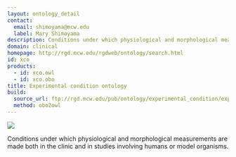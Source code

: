 ```yaml
---
layout: ontology_detail
contact: 
  email: shimoyama@mcw.edu
  label: Mary Shimoyama
description: Conditions under which physiological and morphological measurements are made both in the clinic and in studies involving humans or model organisms.
domain: clinical
homepage: http://rgd.mcw.edu/rgdweb/ontology/search.html
id: xco
products: 
  - id: xco.owl
  - id: xco.obo
title: Experimental condition ontology
build:
  source_url: ftp://rgd.mcw.edu/pub/ontology/experimental_condition/experimental_condition.obo
  method: obo2owl
---
```


<img src="http://rgd.mcw.edu/common/images/rgd_LOGO_blue_rgd.gif"/>

Conditions under which physiological and morphological measurements are made both in the clinic and in studies involving humans or model organisms.
